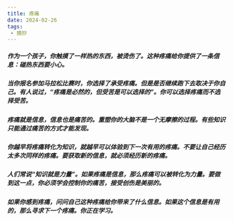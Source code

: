 ```yaml
---
title: 疼痛
date: 2024-02-26
tags:
 - 摘抄
---
```

##### 作为一个孩子，你触摸了一样热的东西，被烫伤了。这种疼痛给你提供了一条信息：碰热东西要小心。

##### 当你报名参加马拉松比赛时，你选择了承受疼痛。但是是否继续跑下去取决于你自己。有人说过，“疼痛是必然的，但受苦是可以选择的”。你可以选择疼痛而不选择受苦。

##### 疼痛就是信息，信息也是痛苦的。重塑你的大脑不是一个无摩擦的过程。有些知识只能通过痛苦的方式才能发现。

##### 你越早将疼痛转化为知识，就越早可以体验到下一次有用的疼痛。不要让自己经历太多次同样的疼痛。要获取新的信息，就必须经历新的疼痛。

##### 人们常说“知识就是力量”。如果疼痛是信息，那么疼痛可以被转化为力量。要做到这一点，你必须学会控制你的痛苦，接受创伤是美丽的。

##### 如果你感到疼痛，问问自己这种疼痛给你带来了什么信息。如果这个信息是有用的，那么寻求下一个疼痛。你正在学习。



